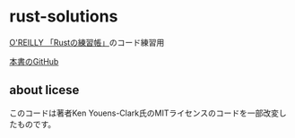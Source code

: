 # rust-solutions
[O'REILLY 「Rustの練習帳」](https://www.oreilly.co.jp/books/9784814400584/)のコード練習用

[本書のGitHub](https://github.com/kyclark/command-line-rust/tree/clap_v2#)

## about licese
このコードは著者Ken Youens-Clark氏のMITライセンスのコードを一部改変したものです。